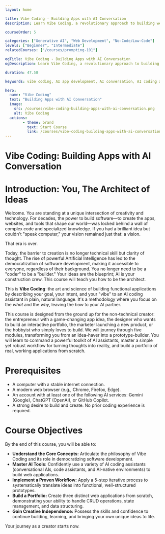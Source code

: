 ```yaml
---
layout: home

title: Vibe Coding - Building Apps with AI Conversation
description: Learn Vibe Coding, a revolutionary approach to building web applications using AI. This course empowers non-technical creators to turn ideas into functional apps with conversational AI, code assistants, and AI-native environments. Master the 5-step iterative workflow and build a portfolio of real-world projects.

courseOrder: 5

categories: ["Generative AI", "Web Development", "No-Code/Low-Code"]
levels: ["Beginner", "Intermediate"]
relatedCourses: ["/courses/prompting-101"]

ogTitle: Vibe Coding - Building Apps with AI Conversation
ogDescription: Learn Vibe Coding, a revolutionary approach to building web applications using AI. This course empowers non-technical creators to turn ideas into functional apps with conversational AI, code assistants, and AI-native environments. Master the 5-step iterative workflow and build a portfolio of real-world projects.

duration: 47.50

keywords: vibe coding, AI app development, AI conversation, AI coding assistant, no-code, low-code, web app development, generative AI, AI for non-coders, build with AI, AI tools, AI workflow, project-based learning

hero:
  name: "Vibe Coding"
  text: "Building Apps with AI Conversation"
  image:
    src: /courses/vibe-coding-building-apps-with-ai-conversation.png
    alt: Vibe Coding
  actions:
        - theme: brand
          text: Start Course
          link: /courses/vibe-coding-building-apps-with-ai-conversation/code-1-the-basics-what-is-vibe-coding
---
```

# **Vibe Coding: Building Apps with AI Conversation**

# Introduction: You, The Architect of Ideas

Welcome. You are standing at a unique intersection of creativity and technology. For decades, the power to build software—to create the apps, websites, and tools that shape our world—was locked behind a wall of complex code and specialized knowledge. If you had a brilliant idea but couldn't "speak computer," your vision remained just that: a vision.

That era is over.

Today, the barrier to creation is no longer technical skill but clarity of thought. The rise of powerful Artificial Intelligence has led to the democratization of software development, making it accessible to everyone, regardless of their background. You no longer need to be a "coder" to be a "builder." Your ideas are the blueprint; AI is your construction crew. This course will teach you how to be the architect.

This is **Vibe Coding**: the art and science of building functional applications by describing your goal, your intent, and your "vibe" to an AI coding assistant in plain, natural language. It's a methodology where you focus on the *what* and the *why*, leaving the *how* to your AI partner.

This course is designed from the ground up for the non-technical creator: the entrepreneur with a game-changing app idea, the designer who wants to build an interactive portfolio, the marketer launching a new product, or the hobbyist who simply loves to build. We will journey through five modules, transforming you from an idea-haver into a prototype-builder. You will learn to command a powerful toolkit of AI assistants, master a simple yet robust workflow for turning thoughts into reality, and build a portfolio of real, working applications from scratch.

# Prerequisites

* A computer with a stable internet connection.
* A modern web browser (e.g., Chrome, Firefox, Edge).
* An account with at least one of the following AI services: Gemini (Google), ChatGPT (OpenAI), or GitHub Copilot.
* A strong desire to build and create. No prior coding experience is required.

# Course Objectives

By the end of this course, you will be able to:

* **Understand the Core Concepts:** Articulate the philosophy of Vibe Coding and its role in democratizing software development.
* **Master AI Tools:** Confidently use a variety of AI coding assistants (conversational AIs, code assistants, and AI-native environments) to build web applications.
* **Implement a Proven Workflow:** Apply a 5-step iterative process to systematically translate ideas into functional, well-structured prototypes.
* **Build a Portfolio:** Create three distinct web applications from scratch, demonstrating your ability to handle CRUD operations, state management, and data structuring.
* **Gain Creative Independence:** Possess the skills and confidence to continue building, learning, and bringing your own unique ideas to life.

Your journey as a creator starts now.

<br/><StartCourseButton :link="$frontmatter.hero.actions[0].link" text="Get Started" />
